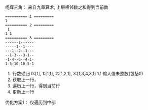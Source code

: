 杨辉三角： 来自九章算术, 上层相邻数之和得到当前数

```
========== 1 =========
1
========== 2 =========
 1
1 1
========== 3 =========
------1------
-----1--1----
---1--2--1---
--1-3---3-1--
-1-4--6--4-1-
1-5-10-10-5-1

```
1. 行数递归 0:[1], 1:[1,1], 2:[1,2,1], 3:[1,3,4,3,1]
1.1 输入值未整数(包括0)
2. 获取上一行， 
3. 遍历上一行，得到当前行
4. 更新上一行

优化方案1：
仅遍历到中部

